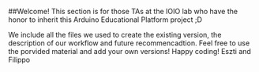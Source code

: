 ##Welcome! 
This section is for those TAs at the IOIO lab who have the honor to inherit this Arduino Educational Platform project ;D 

We include all the files we used to create the existing version, the description of our workflow and future recommencadtion.
Feel free to use the porvided material and add your own versions!
Happy coding!
Eszti and Filippo